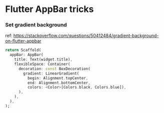 # Flutter AppBar tricks

### Set gradient background

ref: https://stackoverflow.com/questions/50412484/gradient-background-on-flutter-appbar

```dart
return Scaffold(
  appBar: AppBar(
    title: Text(widget.title),
    flexibleSpace: Container(
      decoration: const BoxDecoration(
        gradient: LinearGradient(
          begin: Alignment.topCenter,
          end: Alignment.bottomCenter,
          colors: <Color>[Colors.black, Colors.blue]),
      ),
    ),
  ),
);
```
